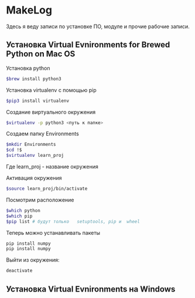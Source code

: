 
# MakeLog

Здесь я веду  записи по установке ПО, модуле и прочие рабочие записи.

## Установка Virtual Evnironments for Brewed Python on Mac OS

 Установка python

```bash
$brew install python3
```

Установка virtualenv с помощью pip

```bash
$pip3 install virtualenv
```

Создание виртуального окружения

```bash
$virtualenv -p python3 <путь к папке>
```

Создаем папку Environments

```bash
$mkdir Environments
$cd !$
$virtualenv learn_proj
```

Где learn_proj - название окружения

Активация окружения

```bash
$source learn_proj/bin/activate
```

Посмотрим расположение

```bash
$which python
$which pip
$pip list # будут только   setuptools, pip и  wheel
```

Теперь можно устанавливать пакеты

```bash
pip install numpy
pip install numpy
```

Выйти из окружения:

```bash
deactivate
```

## Установка Virtual Evnironments на Windows
